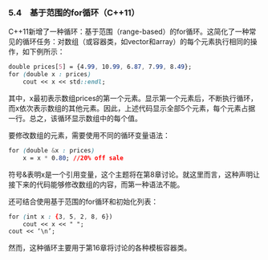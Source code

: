 ### 5.4　基于范围的for循环（C++11）

C++11新增了一种循环：基于范围（range-based）的for循环。这简化了一种常见的循环任务：对数组（或容器类，如vector和array）的每个元素执行相同的操作，如下例所示：

```css
double prices[5] = {4.99, 10.99, 6.87, 7.99, 8.49};
for (double x : prices)
    cout << x << std::endl;
```

其中，x最初表示数组prices的第一个元素。显示第一个元素后，不断执行循环，而x依次表示数组的其他元素。因此，上述代码显示全部5个元素，每个元素占据一行。总之，该循环显示数组中的每个值。

要修改数组的元素，需要使用不同的循环变量语法：

```css
for (double &x : prices)
    x = x * 0.80; //20% off sale
```

符号&表明x是一个引用变量，这个主题将在第8章讨论。就这里而言，这种声明让接下来的代码能够修改数组的内容，而第一种语法不能。

还可结合使用基于范围的for循环和初始化列表：

```css
for (int x : {3, 5, 2, 8, 6})
    cout << x << " ";
cout << ‘\n’;
```

然而，这种循环主要用于第16章将讨论的各种模板容器类。

